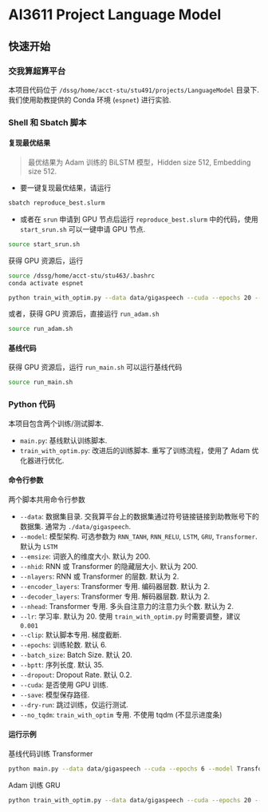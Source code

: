 # AI3611 Project Language Model

## 快速开始

### 交我算超算平台

本项目代码位于 `/dssg/home/acct-stu/stu491/projects/LanguageModel` 目录下. 我们使用助教提供的 Conda 环境 (`espnet`) 进行实验. 

### Shell 和 Sbatch 脚本

#### 复现最优结果

> 最优结果为 Adam 训练的 BiLSTM 模型，Hidden size 512, Embedding size 512.

- 要一键复现最优结果，请运行

```sh
sbatch reproduce_best.slurm
```

- 或者在 `srun` 申请到 GPU 节点后运行 `reproduce_best.slurm` 中的代码，使用 `start_srun.sh` 可以一键申请 GPU 节点. 

```sh
source start_srun.sh
```

获得 GPU 资源后，运行

```sh
source /dssg/home/acct-stu/stu463/.bashrc
conda activate espnet

python train_with_optim.py --data data/gigaspeech --cuda --epochs 20 --model LSTM --lr 0.001 --emsize 512 --nhid 512 --no_tqdm
```

或者，获得 GPU 资源后，直接运行 `run_adam.sh`

```sh
source run_adam.sh
```

#### 基线代码

获得 GPU 资源后，运行 `run_main.sh` 可以运行基线代码

```sh
source run_main.sh
```

### Python 代码

本项目包含两个训练/测试脚本. 

- `main.py`: 基线默认训练脚本. 
- `train_with_optim.py`: 改进后的训练脚本. 重写了训练流程，使用了 Adam 优化器进行优化.

#### 命令行参数

两个脚本共用命令行参数

- `--data`: 数据集目录. 交我算平台上的数据集通过符号链接链接到助教账号下的数据集. 通常为 `./data/gigaspeech`.
- `--model`: 模型架构. 可选参数为 `RNN_TANH`, `RNN_RELU`, `LSTM`, `GRU`, `Transformer`. 默认为 `LSTM`
- `--emsize`: 词嵌入的维度大小. 默认为 200.
- `--nhid`: RNN 或 Transformer 的隐藏层大小. 默认为 200.
- `--nlayers`: RNN 或 Transformer 的层数. 默认为 2.
- `--encoder_layers`: Transformer 专用. 编码器层数. 默认为 2.
- `--decoder_layers`: Transformer 专用. 解码器层数. 默认为 2.
- `--nhead`: Transformer 专用. 多头自注意力的注意力头个数. 默认为 2.
- `--lr`: 学习率. 默认为 20. 使用 `train_with_optim.py` 时需要调整，建议 `0.001`
- `--clip`: 默认脚本专用. 梯度截断.
- `--epochs`: 训练轮数. 默认 6.
- `--batch_size`: Batch Size. 默认 20.
- `--bptt`: 序列长度. 默认 35.
- `--dropout`: Dropout Rate. 默认 0.2.
- `--cuda`: 是否使用 GPU 训练.
- `--save`: 模型保存路径.
- `--dry-run`: 跳过训练，仅运行测试.
- `--no_tqdm`: `train_with_optim` 专用. 不使用 tqdm (不显示进度条)

#### 运行示例

基线代码训练 Transformer

```sh
python main.py --data data/gigaspeech --cuda --epochs 6 --model Transformer --lr 20 --emsize 200 --nhid 200 --nlayers 2 --nhead 2
```

Adam 训练 GRU

```sh
python train_with_optim.py --data data/gigaspeech --cuda --epochs 20 --model GRU --lr 0.001 --emsize 200 --nhid 200 --no_tqdm
```

